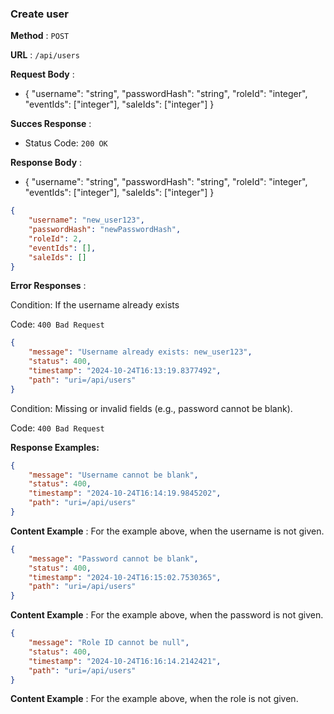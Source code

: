 ### Create user
**Method** : `POST`

**URL** : `/api/users`

**Request Body** : 

- { 
    "username": "string", 
    "passwordHash": "string", 
    "roleId": "integer", 
    "eventIds": ["integer"], 
    "saleIds": ["integer"] 
    }

**Succes Response** :

- Status Code: `200 OK`

**Response Body** : 

- { 
    "username": "string", 
    "passwordHash": "string", 
    "roleId": "integer", 
    "eventIds": ["integer"], 
    "saleIds": ["integer"] 
    }

```json
{
    "username": "new_user123",
    "passwordHash": "newPasswordHash",
    "roleId": 2,
    "eventIds": [],
    "saleIds": []
}
```

**Error Responses** :

Condition: If the username already exists

Code: ```400 Bad Request```

```json
{
    "message": "Username already exists: new_user123",
    "status": 400,
    "timestamp": "2024-10-24T16:13:19.8377492",
    "path": "uri=/api/users"
}
```

Condition: Missing or invalid fields (e.g., password cannot be blank).

Code: ```400 Bad Request```

**Response Examples:**

```json
{
    "message": "Username cannot be blank",
    "status": 400,
    "timestamp": "2024-10-24T16:14:19.9845202",
    "path": "uri=/api/users"
}
```
**Content Example** : For the example above, when the username is not given.

```json
{
    "message": "Password cannot be blank",
    "status": 400,
    "timestamp": "2024-10-24T16:15:02.7530365",
    "path": "uri=/api/users"
}
```
**Content Example** : For the example above, when the password is not given.

```json
{
    "message": "Role ID cannot be null",
    "status": 400,
    "timestamp": "2024-10-24T16:16:14.2142421",
    "path": "uri=/api/users"
}
```
**Content Example** : For the example above, when the role is not given.